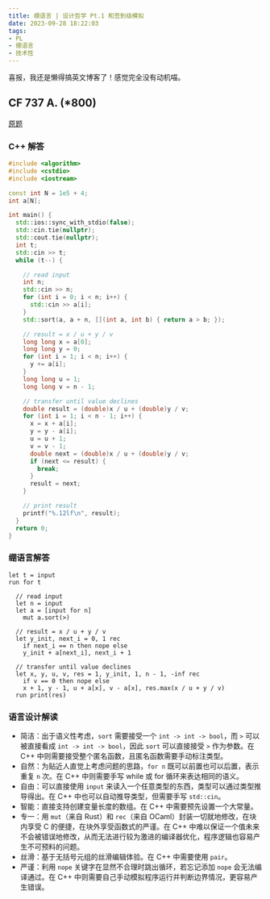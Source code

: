 ```yaml
---
title: 绷语言 | 设计哲学 Pt.1 和签到级模拟
date: 2023-09-28 18:22:03
tags:
- PL
- 绷语言
- 技术性
---
```


喜报，我还是懒得搞英文博客了！感觉完全没有动机喵。

## CF 737 A. (*800)

[原题](https://codeforces.com/contest/1557/problem/A)

### C++ 解答

```cpp
#include <algorithm>
#include <cstdio>
#include <iostream>

const int N = 1e5 + 4;
int a[N];

int main() {
  std::ios::sync_with_stdio(false);
  std::cin.tie(nullptr);
  std::cout.tie(nullptr);
  int t;
  std::cin >> t;
  while (t--) {

    // read input
    int n;
    std::cin >> n;
    for (int i = 0; i < n; i++) {
      std::cin >> a[i];
    }
    std::sort(a, a + n, [](int a, int b) { return a > b; });

    // result = x / u + y / v
    long long x = a[0];
    long long y = 0;
    for (int i = 1; i < n; i++) {
      y += a[i];
    }
    long long u = 1;
    long long v = n - 1;

    // transfer until value declines
    double result = (double)x / u + (double)y / v;
    for (int i = 1; i < n - 1; i++) {
      x = x + a[i];
      y = y - a[i];
      u = u + 1;
      v = v - 1;
      double next = (double)x / u + (double)y / v;
      if (next <= result) {
        break;
      }
      result = next;
    }

    // print result
    printf("%.12lf\n", result);
  }
  return 0;
}
```

### 绷语言解答

```
let t = input
run for t

  // read input
  let n = input
  let a = [input for n]
    mut a.sort(>)

  // result = x / u + y / v
  let y_init, next_i = 0, 1 rec
    if next_i == n then nope else
    y_init + a[next_i], next_i + 1

  // transfer until value declines
  let x, y, u, v, res = 1, y_init, 1, n - 1, -inf rec
    if v == 0 then nope else
    x + 1, y - 1, u + a[x], v - a[x], res.max(x / u + y / v)
  run print(res)
```

### 语言设计解读

- 简洁：出于语义性考虑，`sort` 需要接受一个 `int -> int -> bool`，而 `>` 可以被直接看成 `int -> int -> bool`，因此 `sort` 可以直接接受 `>` 作为参数。在 C++ 中则需要接受整个匿名函数，且匿名函数需要手动标注类型。
- 自然：为贴近人直觉上考虑问题的思路，`for n` 既可以前置也可以后置，表示重复 `n` 次。在 C++ 中则需要手写 while 或 for 循环来表达相同的语义。
- 自由：可以直接使用 `input` 来读入一个任意类型的东西，类型可以通过类型推导得出。在 C++ 中也可以自动推导类型，但需要手写 `std::cin`。
- 智能：直接支持创建变量长度的数组。在 C++ 中需要预先设置一个大常量。
- 专一：用 `mut`（来自 Rust）和 `rec`（来自 OCaml）封装一切就地修改，在块内享受 C 的便捷，在块外享受函数式的严谨。在 C++ 中难以保证一个值未来不会被错误地修改，从而无法进行较为激进的编译器优化，程序逻辑也容易产生不可预料的问题。
- 丝滑：基于无括号元组的丝滑编辑体验。在 C++ 中需要使用 `pair`。
- 严谨：利用 `nope` 关键字在显然不合理时跳出循环，若忘记添加 `nope` 会无法编译通过。在 C++ 中则需要自己手动模拟程序运行并判断边界情况，更容易产生错误。
